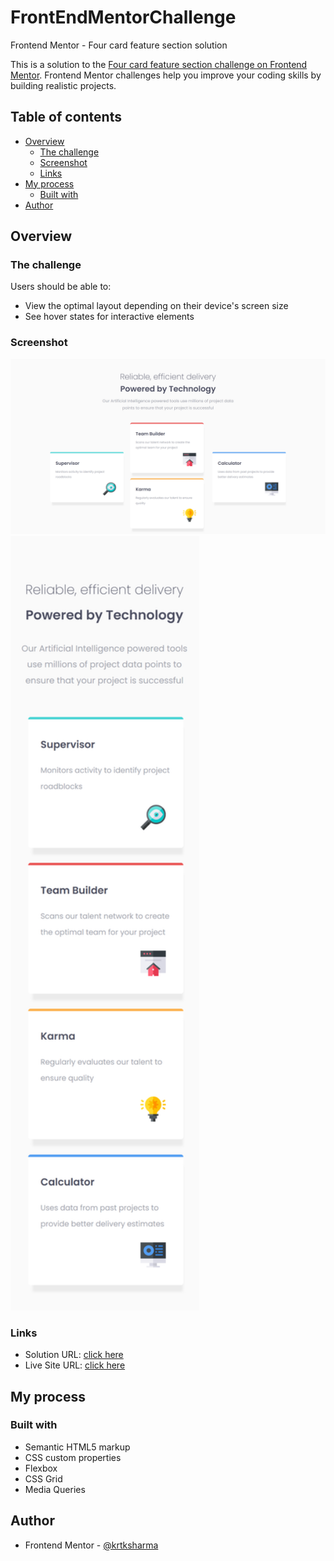 # FrontEndMentorChallenge
Frontend Mentor - Four card feature section solution

This is a solution to the [Four card feature section challenge on Frontend Mentor](https://www.frontendmentor.io/challenges/four-card-feature-section-weK1eFYK). Frontend Mentor challenges help you improve your coding skills by building realistic projects. 

## Table of contents

- [Overview](#overview)
  - [The challenge](#the-challenge)
  - [Screenshot](#screenshot)
  - [Links](#links)
- [My process](#my-process)
  - [Built with](#built-with)
- [Author](#author)

## Overview

### The challenge

Users should be able to:

- View the optimal layout depending on their device's screen size
- See hover states for interactive elements

### Screenshot

<img src="./Outputs/desktop.png">
<img src="./Outputs/mobile.png" width="60%">


### Links

- Solution URL: [click here](https://github.com/krtksharma/FrontEndMentorChallenge7)
- Live Site URL: [click here](https://krtksharma.github.io/FrontEndMentorChallenge7/)

## My process

### Built with

- Semantic HTML5 markup
- CSS custom properties
- Flexbox
- CSS Grid
- Media Queries

## Author

- Frontend Mentor - [@krtksharma](https://www.frontendmentor.io/profile/krtksharma)
